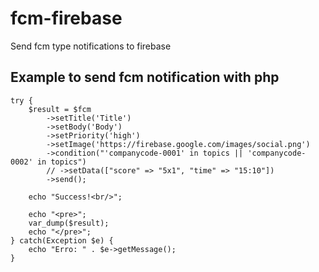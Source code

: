 # fcm-firebase
Send fcm type notifications to firebase

## Example to send fcm notification with php

```
try {
    $result = $fcm
        ->setTitle('Title')
        ->setBody('Body')
        ->setPriority('high')
        ->setImage('https://firebase.google.com/images/social.png')
        ->condition("'companycode-0001' in topics || 'companycode-0002' in topics")
        // ->setData(["score" => "5x1", "time" => "15:10"])
        ->send();
    
    echo "Success!<br/>";

    echo "<pre>";
    var_dump($result);    
    echo "</pre>";
} catch(Exception $e) {
    echo "Erro: " . $e->getMessage();
}
```
